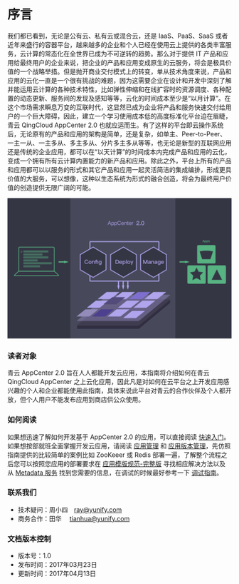 # 序言

我们都已看到，无论是公有云、私有云或混合云，还是 IaaS、PaaS、SaaS 或者近年来盛行的容器平台，越来越多的企业和个人已经在使用云上提供的各类丰富服务，云计算的常态化在全世界已成为不可逆转的趋势。那么对于提供 IT 产品和应用给最终用户的企业来说，把企业的产品和应用变成原生的云服务，将会是极具价值的一个战略举措。但是抛开商业交付模式上的转变，单从技术角度来说，产品和应用的云化一直是一个很有挑战的难题，因为这需要企业在设计和开发中深刻了解并能运用云计算的各种技术特性，比如弹性伸缩和在线扩容时的资源调度、各种配置的动态更新、服务间的发现及感知等等，云化的时间成本至少是“以月计算”。在这个市场需求瞬息万变的互联时代，这显然已成为企业将产品和服务快速交付给用户的一个巨大障碍，因此，建立一个学习使用成本低的高度标准化平台迫在眉睫，青云 QingCloud AppCenter 2.0 也就应运而生。有了这样的平台即云操作系统后，无论原有的产品和应用的架构是简单，还是复杂，如单主、Peer-to-Peer、一主一从、一主多从、多主多从、分片多主多从等等，也无论是新型的互联网应用还是传统的企业应用，都可以在“以天计算”的时间成本内完成产品和应用的云化，变成一个拥有所有云计算内置能力的新产品和应用。除此之外，平台上所有的产品和应用都可以以服务的形式和其它产品和应用一起灵活简洁的集成编排，形成更具价值的大服务，可以想像，这种以生态系统为形式的融合创造，将会为最终用户价值的创造提供无限广阔的可能。

![关于 AppCenter 2.0](images/appcenter.png)

### 读者对象
青云 AppCenter 2.0 旨在人人都能开发云应用，本指南将介绍如何在青云 QingCloud AppCenter 之上云化应用，因此凡是对如何在云平台之上开发应用感兴趣的个人和企业都能使用此指南，具体来说此平台对青云的合作伙伴及个人都开放，但个人用户不能发布应用到商店供公众使用。

### 如何阅读
如果想迅速了解如何开发基于 AppCenter 2.0 的应用，可以直接阅读 [快速入门](docs/quick-start/README.md)。如果想按部就班全面掌握开发云应用，请阅读 [应用管理](docs/app-mgmt/README.md) 和 [应用版本管理](docs/app-version-mgmt/README.md)，先仿照指南提供的比较简单的案例比如 ZooKeeer 或 Redis 部署一遍，了解整个流程之后您可以按照您应用的部署要求在 [应用模版规范-完整版](docs/specifications/specifications.md) 寻找相应解决方法以及从 [Metadata 服务](docs/metadata-service.md) 找到您需要的信息，在调试的时候最好参考一下 [调试指南](docs/debug.md)。

### 联系我们

* 技术疑问：周小四　ray@yunify.com
* 商务合作：田华　 tianhua@yunify.com

### 文档版本控制

* 版本号：1.0
* 发布时间：2017年03月23日
* 更新时间：2017年04月13日
　　